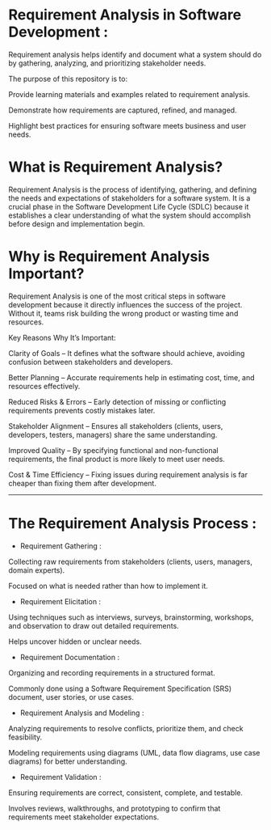 # Requirement Analysis in Software Development :

Requirement analysis helps identify and document what a system should do by gathering, analyzing, and prioritizing stakeholder needs.

The purpose of this repository is to:

Provide learning materials and examples related to requirement analysis.

Demonstrate how requirements are captured, refined, and managed.

Highlight best practices for ensuring software meets business and user needs.

# What is Requirement Analysis?

Requirement Analysis is the process of identifying, gathering, and defining the needs and expectations of stakeholders for a software system. It is a crucial phase in the Software Development Life Cycle (SDLC) because it establishes a clear understanding of what the system should accomplish before design and implementation begin.

# Why is Requirement Analysis Important?

Requirement Analysis is one of the most critical steps in software development because it directly influences the success of the project. Without it, teams risk building the wrong product or wasting time and resources.

Key Reasons Why It’s Important:

Clarity of Goals – It defines what the software should achieve, avoiding confusion between stakeholders and developers.

Better Planning – Accurate requirements help in estimating cost, time, and resources effectively.

Reduced Risks & Errors – Early detection of missing or conflicting requirements prevents costly mistakes later.

Stakeholder Alignment – Ensures all stakeholders (clients, users, developers, testers, managers) share the same understanding.

Improved Quality – By specifying functional and non-functional requirements, the final product is more likely to meet user needs.

Cost & Time Efficiency – Fixing issues during requirement analysis is far cheaper than fixing them after development.

----------------
# The Requirement Analysis Process :

* Requirement Gathering :

Collecting raw requirements from stakeholders (clients, users, managers, domain experts).

Focused on what is needed rather than how to implement it.

* Requirement Elicitation :

Using techniques such as interviews, surveys, brainstorming, workshops, and observation to draw out detailed requirements.

Helps uncover hidden or unclear needs.

* Requirement Documentation : 

Organizing and recording requirements in a structured format.

Commonly done using a Software Requirement Specification (SRS) document, user stories, or use cases.

* Requirement Analysis and Modeling :

Analyzing requirements to resolve conflicts, prioritize them, and check feasibility.

Modeling requirements using diagrams (UML, data flow diagrams, use case diagrams) for better understanding.

* Requirement Validation :

Ensuring requirements are correct, consistent, complete, and testable.

Involves reviews, walkthroughs, and prototyping to confirm that requirements meet stakeholder expectations.
